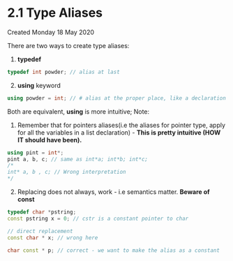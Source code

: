 # 2.1 Type Aliases
Created Monday 18 May 2020

There are two ways to create type aliases:

1. **typedef**
```cpp
typedef int powder;	// alias at last
```
2. **using** keyword
```cpp
using powder = int; // # alias at the proper place, like a declaration
```
Both are equivalent, **using** is more intuitive;
Note:

1. Remember that for pointers aliases(i.e the aliases for pointer type, apply for all the variables in a list declaration) - **This is pretty intuitive (HOW IT should have been).**
```cpp
using pint = int*;
pint a, b, c; // same as int*a; int*b; int*c;
/*
int* a, b , c; // Wrong interpretation
*/
```


2. Replacing does not always, work - i.e semantics matter. **Beware **of** const**
```cpp
typedef char *pstring;
const pstring x = 0; // cstr is a constant pointer to char

// direct replacement
const char * x; // wrong here

char const * p; // correct - we want to make the alias as a constant
```
